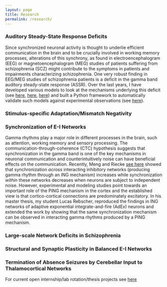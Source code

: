 ```yaml
---
layout: page
title: Research
permalink: /research/
---
```



### Auditory Steady-State Response Deficits
Since synchronized neuronal activity is thought to underlie efficient communication in the brain and to be crucially involved in working memory processes, alterations of this synchrony, as found in electroencephalogram (EEG) or magnetoencephalogram (MEG) studies of patients suffering from schizophrenia (SCZ) might contribute to the symptoms in patients and impairments characterizing schizophrenia. One very robust finding in EEG/MEG studies of schizophrenia patients is a deficit in the gamma band auditory steady-state response (ASSR). Over the last years, I have developed various models to look at the mechanisms underlying this deficit (see [here](https://www.frontiersin.org/articles/10.3389/fncom.2016.00089/full), [here](http://rescience.github.io/bibliography/metzner_2017.html), [here](https://www.nature.com/articles/s41598-019-53682-5)) and built a Python framework to automatically validate such models against experimental observations (see [here](https://www.mitpressjournals.org/doi/full/10.1162/cpsy_a_00015)).

### Stimulus-specific Adaptation/Mismatch Negativity

### Synchronization of E-I Networks
Gamma rhythms play a major role in different processes in the brain, such as attention, working memory and sensory processing. The communication-through-coherence (CTC) hypothesis suggests that synchronization in the gamma band is one of the key mechanisms in neuronal communication and counterintuitively noise can have beneficial effects on the communication. Recently, Meng and Riecke [see here](https://www.nature.com/articles/s41598-018-24670-y) showed that synchronization *across* interacting inhibitory networks (producing gamma rhythm through an ING mechanism) increases while synchronization *within* these networks decreases when neurons are subject to independent noise. However, experimental and modeling studies point towards an important role of the PING mechanism in the cortex and the established view is that cortico-cortical connections are predominately excitatory.
In his master thesis, my student Lucas Rebscher, reproduced the findings in ING networks of adaptive exponential integrate-and-fire (AdEx) neurons and extended the work by showing that the same synchronization mechanism can be observed in interacting gamma rhythms produced by a PING mechanism. 

### Large-scale Network Deficits in Schizophrenia

### Structural and Synaptic Plasticity in Balanced E-I Networks

### Termination of Absence Seizures by Cerebellar Input to Thalamocortical Networks

For current open internship/lab rotation/thesis projects see [here]()
